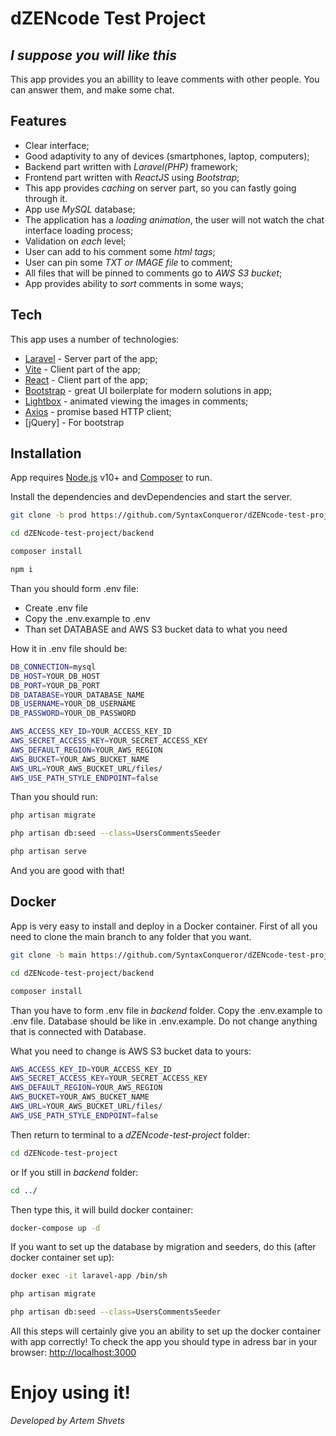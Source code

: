 # dZENcode Test Project
## _I suppose you will like this_



This app provides you an abillity to leave comments with other people.
You can answer them, and make some chat.

## Features

- Clear interface;
- Good adaptivity to any of devices (smartphones, laptop, computers);
- Backend part written with _Laravel(PHP)_ framework;
- Frontend part written with _ReactJS_ using _Bootstrap_;
- This app provides _caching_ on server part, so you can fastly going through it.
- App use _MySQL_ database;
- The application has a _loading animation_, the user will not watch the chat interface loading process;
- Validation on _each_ level;
- User can add to his comment some _html tags_;
- User can pin some _TXT or IMAGE file_ to comment;
- All files that will be pinned to comments go to _AWS S3 bucket_;
- App provides ability to _sort_ comments in some ways;

## Tech

This app uses a number of technologies:

- [Laravel](https://laravel.com/) - Server part of the app;
- [Vite](https://vitejs.dev/) - Client part of the app;
- [React](https://react.dev/) - Client part of the app;
- [Bootstrap](https://getbootstrap.com/) - great UI boilerplate for modern solutions in app;
- [Lightbox](https://lokeshdhakar.com/projects/lightbox2/) - animated viewing the images in comments;
- [Axios](https://axios-http.com/) - promise based HTTP client;
- [jQuery] - For bootstrap


## Installation

App requires [Node.js](https://nodejs.org/) v10+ and [Composer](https://getcomposer.org/) to run.

Install the dependencies and devDependencies and start the server.

```sh
git clone -b prod https://github.com/SyntaxConqueror/dZENcode-test-project.git

cd dZENcode-test-project/backend

composer install

npm i
```

Than you should form .env file:
- Create .env file
- Copy the .env.example to .env
- Than set DATABASE and AWS S3 bucket data to what you need

How it in .env file should be:
```sh
DB_CONNECTION=mysql
DB_HOST=YOUR_DB_HOST
DB_PORT=YOUR_DB_PORT
DB_DATABASE=YOUR_DATABASE_NAME
DB_USERNAME=YOUR_DB_USERNAME
DB_PASSWORD=YOUR_DB_PASSWORD
```

```sh
AWS_ACCESS_KEY_ID=YOUR_ACCESS_KEY_ID
AWS_SECRET_ACCESS_KEY=YOUR_SECRET_ACCESS_KEY
AWS_DEFAULT_REGION=YOUR_AWS_REGION
AWS_BUCKET=YOUR_AWS_BUCKET_NAME
AWS_URL=YOUR_AWS_BUCKET_URL/files/
AWS_USE_PATH_STYLE_ENDPOINT=false
```
Than you should run:
```sh
php artisan migrate

php artisan db:seed --class=UsersCommentsSeeder

php artisan serve
```

And you are good with that!

## Docker

App is very easy to install and deploy in a Docker container.
First of all you need to clone the main branch to any folder that you want.
```sh
git clone -b main https://github.com/SyntaxConqueror/dZENcode-test-project.git

cd dZENcode-test-project/backend

composer install
```

Than you have to form .env file in _backend_ folder.
Copy the .env.example to .env file. Database should be like in .env.example.
Do not change anything that is connected with Database.

What you need to change is AWS S3 bucket data to yours:
```sh
AWS_ACCESS_KEY_ID=YOUR_ACCESS_KEY_ID
AWS_SECRET_ACCESS_KEY=YOUR_SECRET_ACCESS_KEY
AWS_DEFAULT_REGION=YOUR_AWS_REGION
AWS_BUCKET=YOUR_AWS_BUCKET_NAME
AWS_URL=YOUR_AWS_BUCKET_URL/files/
AWS_USE_PATH_STYLE_ENDPOINT=false
```

Then return to terminal to a _dZENcode-test-project_ folder:
```sh
cd dZENcode-test-project
```
or
If you still in _backend_ folder:
```sh
cd ../
```

Then type this, it will build docker container:
```sh
docker-compose up -d
```

If you want to set up the database by migration and seeders, do this (after docker container set up):
```sh
docker exec -it laravel-app /bin/sh

php artisan migrate

php artisan db:seed --class=UsersCommentsSeeder
```

All this steps will certainly give you an ability to set up the docker container with app correctly!
To check the app you should type in adress bar in your browser: [http://localhost:3000](http://localhost:3000)

# Enjoy using it!
_Developed by Artem Shvets_
